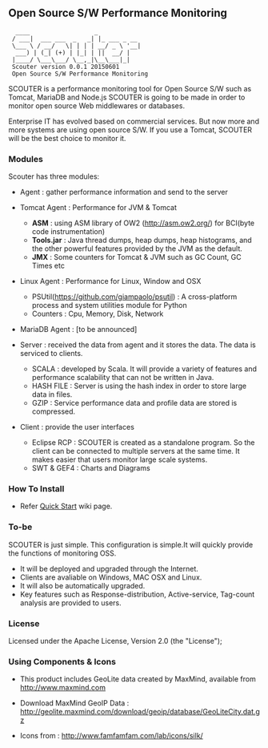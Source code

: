 ## Open Source S/W Performance Monitoring
```
  ____                  _            
 / ___|  ___ ___  _   _| |_ ___ _ __ 
 \___ \ / __/   \| | | | __/ _ \ '__|
  ___) | (_| (+) | |_| | ||  __/ |   
 |____/ \___\___/ \__,_|\__\___|_|                                      
 Scouter version 0.0.1 20150601
 Open Source S/W Performance Monitoring 
```
SCOUTER is a performance monitoring tool for Open Source S/W such as Tomcat, MariaDB and Node.js
SCOUTER is going to be made in order to monitor open source Web middlewares or databases.

Enterprise IT has evolved based on commercial services. 
But now more and more systems are using open source S/W. 
If you use a Tomcat, SCOUTER will be the best choice to monitor it.

### Modules
Scouter has three modules:

- Agent : gather performance information and send  to the server
 - Tomcat Agent : Performance for JVM & Tomcat 
   - **ASM** :  using ASM library of OW2  (http://asm.ow2.org/) for BCI(byte code instrumentation)
   - **Tools.jar** : Java thread dumps, heap dumps, heap histograms, and the other powerful features provided by the JVM as the default.
   - **JMX** :  Some counters for Tomcat & JVM such as GC Count, GC Times etc 
 - Linux Agent : Performance for Linux, Window and OSX
   - PSUtil(https://github.com/giampaolo/psutil) : A cross-platform process and system utilities module for Python
   - Counters : Cpu, Memory, Disk, Network
 - MariaDB Agent : [to be announced]

- Server : received the data from agent and it stores the data. The data is serviced to clients.
  - SCALA : developed by Scala. It will provide a variety of features and performance scalability that can not be written in Java.
  - HASH FILE : Server is using the hash index in order to store large data in files.
  - GZIP : Service performance data and profile data are stored is compressed.

- Client : provide the user interfaces
  - Eclipse RCP : SCOUTER is created as a standalone program. So the client can be connected to multiple servers at the same time. It makes easier that users monitor large scale systems.
  - SWT & GEF4 : Charts and Diagrams

### How To Install
 - Refer [Quick Start](../../wiki/Quick-Start) wiki page.

### To-be
SCOUTER is just simple. This configuration is simple.It will quickly provide the functions of monitoring OSS.
- It will be deployed and upgraded through the Internet.
- Clients are avaliable on Windows, MAC OSX and Linux.
- It will also be automatically upgraded.
- Key features such as Response-distribution, Active-service, Tag-count analysis are provided to  users.

### License
Licensed under the Apache License, Version 2.0 (the "License");

### Using Components & Icons
- This product includes GeoLite data created by MaxMind, available from
http://www.maxmind.com

- Download MaxMind GeoIP Data :  http://geolite.maxmind.com/download/geoip/database/GeoLiteCity.dat.gz

- Icons from : 
http://www.famfamfam.com/lab/icons/silk/
